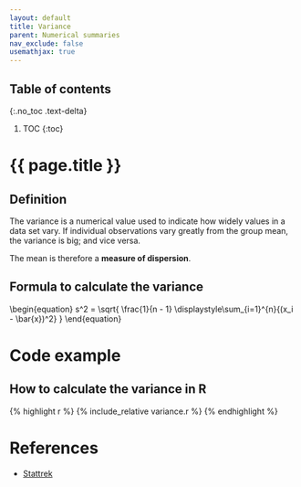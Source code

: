```yaml
---
layout: default
title: Variance 
parent: Numerical summaries
nav_exclude: false
usemathjax: true
---
```


## Table of contents
{:.no_toc .text-delta}

1. TOC
{:toc}

# {{ page.title }}

## Definition

The variance is a numerical value used to indicate how widely values in a data set vary. If individual observations vary greatly from the group mean, the variance is big; and vice versa. 

The mean is therefore a **measure of dispersion**.

## Formula to calculate the variance

\begin{equation}
s^2 = \sqrt{
    \frac{1}{n - 1} \displaystyle\sum_{i=1}^{n}{(x_i - \bar{x})^2}
    }
\end{equation}

# Code example

## How to calculate the variance in R

{% highlight r %}
{% include_relative variance.r %}
{% endhighlight %}

# References

* [Stattrek](https://stattrek.com/statistics/dictionary.aspx?definition=variance)
